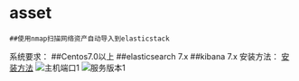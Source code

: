 # asset
    ##使用nmap扫描网络资产自动导入到elasticstack
系统要求：
        ##Centos7.0以上
        ##elasticsearch 7.x
        ##kibana 7.x
安装方法：
    [安装方法](https://github.com/netsecli/asset/blob/master/install.MD)
![主机端口1](https://github.com/netsecli/asset/blob/master/%E4%B8%BB%E6%9C%BA%E7%AB%AF%E5%8F%A3.png)
![服务版本1](https://github.com/netsecli/asset/blob/master/%E6%9C%8D%E5%8A%A1%E7%89%88%E6%9C%AC.png)

